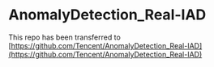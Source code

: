 # AnomalyDetection_Real-IAD

This repo has been transferred to [https://github.com/Tencent/AnomalyDetection_Real-IAD](https://github.com/Tencent/AnomalyDetection_Real-IAD)
